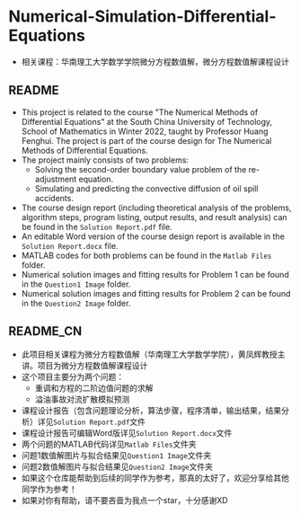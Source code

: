 # Numerical-Simulation-Differential-Equations
- 相关课程：华南理工大学数学学院微分方程数值解，微分方程数值解课程设计
## README
- This project is related to the course "The Numerical Methods of Differential Equations" at the South China University of Technology, School of Mathematics in Winter 2022, taught by Professor Huang Fenghui. The project is part of the course design for The Numerical Methods of Differential Equations.
- The project mainly consists of two problems:
    - Solving the second-order boundary value problem of the re-adjustment equation.
    - Simulating and predicting the convective diffusion of oil spill accidents.
- The course design report (including theoretical analysis of the problems, algorithm steps, program listing, output results, and result analysis) can be found in the `Solution Report.pdf` file.
- An editable Word version of the course design report is available in the `Solution Report.docx` file.
- MATLAB codes for both problems can be found in the `Matlab Files` folder.
- Numerical solution images and fitting results for Problem 1 can be found in the `Question1 Image` folder.
- Numerical solution images and fitting results for Problem 2 can be found in the `Question2 Image` folder.

## README_CN
- 此项目相关课程为微分方程数值解（华南理工大学数学学院），黄凤辉教授主讲。项目为微分方程数值解课程设计
- 这个项目主要分为两个问题：
    - 重调和方程的二阶边值问题的求解
    - 溢油事故对流扩散模拟预测
- 课程设计报告（包含问题理论分析，算法步骤，程序清单，输出结果，结果分析）详见`Solution Report.pdf`文件
- 课程设计报告可编辑Word版详见`Solution Report.docx`文件
- 两个问题的MATLAB代码详见`Matlab Files`文件夹
- 问题1数值解图片与拟合结果见`Question1 Image`文件夹
- 问题2数值解图片与拟合结果见`Question2 Image`文件夹
- 如果这个仓库能帮助到后续的同学作为参考，那真的太好了，欢迎分享给其他同学作为参考！
- 如果对你有帮助，请不要吝啬为我点一个star，十分感谢XD
